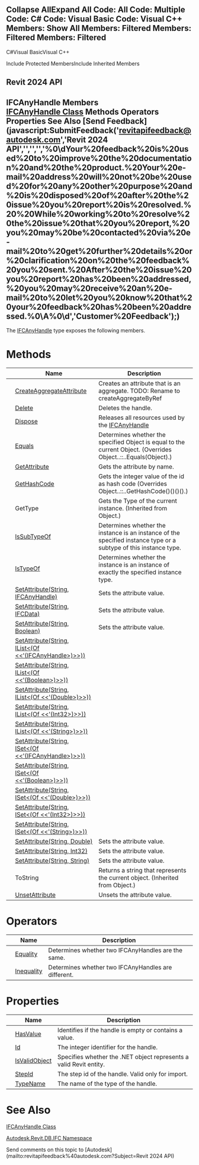 ﻿

Collapse AllExpand All Code: All Code: Multiple Code: C# Code: Visual Basic Code: Visual C++  Members: Show All Members: Filtered Members: Filtered Members: Filtered   
---  
  
C#Visual BasicVisual C++

Include Protected MembersInclude Inherited Members

Revit 2024 API  
---  
IFCAnyHandle Members  
[IFCAnyHandle Class](8b893943-70fa-94bf-90be-1523d516ecb3.md) Methods Operators Properties See Also [Send Feedback](javascript:SubmitFeedback\('revitapifeedback@autodesk.com','Revit 2024 API','','','','%0\\dYour%20feedback%20is%20used%20to%20improve%20the%20documentation%20and%20the%20product.%20Your%20e-mail%20address%20will%20not%20be%20used%20for%20any%20other%20purpose%20and%20is%20disposed%20of%20after%20the%20issue%20you%20report%20is%20resolved.%20%20While%20working%20to%20resolve%20the%20issue%20that%20you%20report,%20you%20may%20be%20contacted%20via%20e-mail%20to%20get%20further%20details%20or%20clarification%20on%20the%20feedback%20you%20sent.%20After%20the%20issue%20you%20report%20has%20been%20addressed,%20you%20may%20receive%20an%20e-mail%20to%20let%20you%20know%20that%20your%20feedback%20has%20been%20addressed.%0\\A%0\\d','Customer%20Feedback'\);)  
---  
  
The [IFCAnyHandle](8b893943-70fa-94bf-90be-1523d516ecb3.md) type exposes the following members.

# Methods

|  | Name | Description |
| --- | --- | --- |
|  | [CreateAggregateAttribute](761e7923-0861-d882-63ac-6cb61e62ee2f.md) | Creates an attribute that is an aggregate. TODO: Rename to createAggregateByRef |
|  | [Delete](f3fc20a7-9cbb-e9c2-0894-b4c9277ac4d1.md) | Deletes the handle. |
|  | [Dispose](3567b524-9ce9-cc52-0576-29893213f4f3.md) | Releases all resources used by the [IFCAnyHandle](8b893943-70fa-94bf-90be-1523d516ecb3.md) |
|  | [Equals](9b7669ae-794e-6a9e-29d9-e4ffbbbc6a22.md) | Determines whether the specified Object is equal to the current Object.  (Overrides Object..::..Equals(Object).) |
|  | [GetAttribute](2ee5df0d-54ed-73e7-25d3-6861d5f51092.md) | Gets the attribute by name. |
|  | [GetHashCode](35e9f0b1-e277-5935-fdb8-a8a9397ed2d1.md) | Gets the integer value of the id as hash code  (Overrides Object..::..GetHashCode()()()().) |
|  | GetType | Gets the Type of the current instance. (Inherited from Object.) |
|  | [IsSubTypeOf](a7f06a9b-4c83-c6ff-ed7b-6625f41985d4.md) | Determines whether the instance is an instance of the specified instance type or a subtype of this instance type. |
|  | [IsTypeOf](5e94f8e8-0ec3-ea5b-e46f-f16696fab7e3.md) | Determines whether the instance is an instance of exactly the specified instance type. |
|  | [SetAttribute(String, IFCAnyHandle)](5d6b9f6a-d25a-9766-009c-9379e4782dbd.md) | Sets the attribute value. |
|  | [SetAttribute(String, IFCData)](f2bcbc8f-58b7-b644-73ae-2713b456c4cd.md) | Sets the attribute value. |
|  | [SetAttribute(String, Boolean)](a226efeb-5a09-0da5-c948-66f6dc331b4e.md) | Sets the attribute value. |
|  | [SetAttribute(String, IList<(Of <<'(IFCAnyHandle>)>>))](789e5812-5195-8eb0-8a5b-ee188fccdc40.md) |  |
|  | [SetAttribute(String, IList<(Of <<'(Boolean>)>>))](fd6d2789-8499-512b-bae5-342b4a432570.md) |  |
|  | [SetAttribute(String, IList<(Of <<'(Double>)>>))](738e90e5-9924-8399-27ad-1a6e099f83e3.md) |  |
|  | [SetAttribute(String, IList<(Of <<'(Int32>)>>))](96cbef6a-6828-b026-cf5f-4104a7717b91.md) |  |
|  | [SetAttribute(String, IList<(Of <<'(String>)>>))](ff7c884c-5301-1641-8f11-45264b536cd3.md) |  |
|  | [SetAttribute(String, ISet<(Of <<'(IFCAnyHandle>)>>))](afef86a9-8745-fcc6-e844-f32ab917ce4b.md) |  |
|  | [SetAttribute(String, ISet<(Of <<'(Boolean>)>>))](0dd5676c-aaa3-eed5-5d87-3da3a33541ea.md) |  |
|  | [SetAttribute(String, ISet<(Of <<'(Double>)>>))](f4cf6032-f724-525b-fd7e-9eb72904c78a.md) |  |
|  | [SetAttribute(String, ISet<(Of <<'(Int32>)>>))](310a9e9f-2a07-5af5-8160-581441bd2e90.md) |  |
|  | [SetAttribute(String, ISet<(Of <<'(String>)>>))](285c5806-127c-332a-090f-b48e228e0ed7.md) |  |
|  | [SetAttribute(String, Double)](a5a4bf0b-879a-d56a-ae79-3a011464b466.md) | Sets the attribute value. |
|  | [SetAttribute(String, Int32)](7c4037bc-b04c-a834-f670-1608d3fdf719.md) | Sets the attribute value. |
|  | [SetAttribute(String, String)](85aac403-65ce-356e-2075-a2429a712509.md) | Sets the attribute value. |
|  | ToString | Returns a string that represents the current object. (Inherited from Object.) |
|  | [UnsetAttribute](a7877fdd-1aff-cbd4-27a4-670cb227e728.md) | Unsets the attribute value. |
  
# Operators

|  | Name | Description |
| --- | --- | --- |
|  | [Equality](914bfe0a-b7a6-d0be-db08-7ec10295523d.md) | Determines whether two IFCAnyHandles are the same. |
|  | [Inequality](69937be2-d520-883b-1c87-b475ca9067c8.md) | Determines whether two IFCAnyHandles are different. |
  
# Properties

|  | Name | Description |
| --- | --- | --- |
|  | [HasValue](0059a98c-ceba-3656-56d5-46ff8a95c6a0.md) | Identifies if the handle is empty or contains a value. |
|  | [Id](148af05e-46e3-18bc-95c6-2ab1fa6bacc8.md) | The integer identifier for the handle. |
|  | [IsValidObject](0f41edbb-7a4f-d77b-adc8-e756985dafb7.md) | Specifies whether the .NET object represents a valid Revit entity. |
|  | [StepId](c405368c-2a81-1fb0-ebf2-341bba7f4346.md) | The step id of the handle. Valid only for import. |
|  | [TypeName](e569a28a-7990-3bcc-b591-abfe99b63f05.md) | The name of the type of the handle. |
  
# See Also

[IFCAnyHandle Class](8b893943-70fa-94bf-90be-1523d516ecb3.md)

[Autodesk.Revit.DB.IFC Namespace](b823fafb-1ba1-896b-4097-142c2817ce74.md)

Send comments on this topic to [Autodesk](mailto:revitapifeedback%40autodesk.com?Subject=Revit 2024 API)